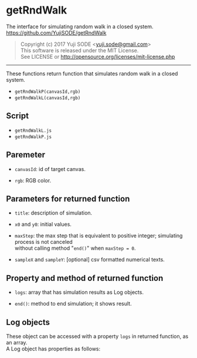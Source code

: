 # getRndWalk
The interface for simulating random walk in a closed system.  
https://github.com/YujiSODE/getRndWalk

>Copyright (c) 2017 Yuji SODE \<yuji.sode@gmail.com\>  
>This software is released under the MIT License.  
>See LICENSE or http://opensource.org/licenses/mit-license.php
______

These functions return function that simulates random walk in a closed system.  
* `getRndWalkP(canvasId,rgb)`
* `getRndWalkL(canvasId,rgb)`

## Script
* `getRndWalkL.js`
* `getRndWalkP.js`

## Paremeter
* `canvasId`: id of target canvas.  

* `rgb`: RGB color.

## Parameters for returned function
* `title`: description of simulation.  

* `x0` and `y0`: initial values.  

* `maxStep`: the max step that is equivalent to positive integer; simulating process is not canceled  
  without calling method "`end()`" when `maxStep = 0`.  
  
* `sampleX` and `sampleY`: [optional] csv formatted numerical texts.

## Property and method of returned function
* `logs`: array that has simulation results as Log objects.  

* `end()`: method to end simulation; it shows result.

## Log objects
These object can be accessed with a property `logs` in returned function, as an array.  
A Log object has properties as follows:

